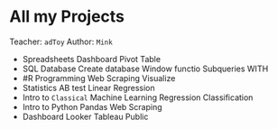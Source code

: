 # All my Projects
Teacher: `adToy`
Author: `Mink`

- Spreadsheets
  Dashboard
  Pivot Table
- SQL Database
  Create database
  Window functio
  Subqueries
  WITH
- #R Programming
  Web Scraping
  Visualize
- Statistics
  AB test
  Linear Regression
- Intro to `Classical` Machine Learning
  Regression
  Classification
- Intro to Python
  Pandas
  Web Scraping
- Dashboard
  Looker
  Tableau Public
